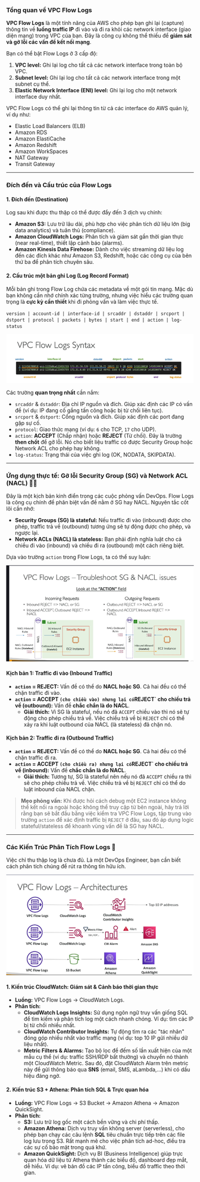 ### Tổng quan về VPC Flow Logs

**VPC Flow Logs** là một tính năng của AWS cho phép bạn ghi lại (capture) thông tin về **luồng traffic IP** đi vào và đi ra khỏi các network interface (giao diện mạng) trong VPC của bạn. Đây là công cụ không thể thiếu để **giám sát và gỡ lỗi các vấn đề kết nối mạng**.

Bạn có thể bật Flow Logs ở 3 cấp độ:

1. **VPC level:** Ghi lại log cho tất cả các network interface trong toàn bộ VPC.
2. **Subnet level:** Ghi lại log cho tất cả các network interface trong một subnet cụ thể.
3. **Elastic Network Interface (ENI) level:** Ghi lại log cho một network interface duy nhất.

VPC Flow Logs có thể ghi lại thông tin từ cả các interface do AWS quản lý, ví dụ như:

- Elastic Load Balancers (ELB)
- Amazon RDS
- Amazon ElastiCache
- Amazon Redshift
- Amazon WorkSpaces
- NAT Gateway
- Transit Gateway

---

### Đích đến và Cấu trúc của Flow Logs

#### 1. Đích đến (Destination)

Log sau khi được thu thập có thể được đẩy đến 3 dịch vụ chính:

- **Amazon S3:** Lưu trữ lâu dài, phù hợp cho việc phân tích dữ liệu lớn (big data analytics) và tuân thủ (compliance).
- **Amazon CloudWatch Logs:** Phân tích và giám sát gần thời gian thực (near real-time), thiết lập cảnh báo (alarms).
- **Amazon Kinesis Data Firehose:** Dành cho việc streaming dữ liệu log đến các đích khác như Amazon S3, Redshift, hoặc các công cụ của bên thứ ba để phân tích chuyên sâu.

#### 2. Cấu trúc một bản ghi Log (Log Record Format)

Mỗi bản ghi trong Flow Log chứa các metadata về một gói tin mạng. Mặc dù bạn không cần nhớ chính xác từng trường, nhưng việc hiểu các trường quan trọng là **cực kỳ cần thiết** khi đi phỏng vấn và làm việc thực tế.

`version | account-id | interface-id | srcaddr | dstaddr | srcport | dstport | protocol | packets | bytes | start | end | action | log-status`

![1748437579816](image/VPCFlowLogs/1748437579816.png)

Các trường **quan trọng nhất** cần nắm:

- `srcaddr` & `dstaddr`: Địa chỉ IP nguồn và đích. Giúp xác định các IP có vấn đề (ví dụ: IP đang cố gắng tấn công hoặc bị từ chối liên tục).
- `srcport` & `dstport`: Cổng nguồn và đích. Giúp xác định các port đang gặp sự cố.
- `protocol`: Giao thức mạng (ví dụ: `6` cho TCP, `17` cho UDP).
- `action`: **ACCEPT** (Chấp nhận) hoặc **REJECT** (Từ chối). Đây là trường **then chốt** để gỡ lỗi. Nó cho biết liệu traffic có được Security Group hoặc Network ACL cho phép hay không.
- `log-status`: Trạng thái của việc ghi log (OK, NODATA, SKIPDATA).

---

### Ứng dụng thực tế: Gỡ lỗi Security Group (SG) và Network ACL (NACL) 🕵️‍♂️

Đây là một kịch bản kinh điển trong các cuộc phỏng vấn DevOps. Flow Logs là công cụ chính để phân biệt vấn đề nằm ở SG hay NACL. Nguyên tắc cốt lõi cần nhớ:

- **Security Groups (SG) là stateful:** Nếu traffic đi vào (inbound) được cho phép, traffic trả về (outbound) tương ứng sẽ tự động được cho phép, và ngược lại.
- **Network ACLs (NACL) là stateless:** Bạn phải định nghĩa luật cho cả chiều đi vào (inbound) và chiều đi ra (outbound) một cách riêng biệt.

Dựa vào trường `action` trong Flow Logs, ta có thể suy luận:

![1748437859665](image/VPCFlowLogs/1748437859665.png)

#### Kịch bản 1: Traffic đi vào (Inbound Traffic)

- **`action` = REJECT:** Vấn đề có thể do **NACL hoặc SG**. Cả hai đều có thể chặn traffic đi vào.
- **`action` = ACCEPT `(cho chiều vào) nhưng lại có`REJECT` cho chiều trả về (outbound):** Vấn đề **chắc chắn là do NACL**.
  - **Giải thích:** Vì SG là stateful, nếu nó đã `ACCEPT` chiều vào thì nó sẽ tự động cho phép chiều trả về. Việc chiều trả về bị `REJECT` chỉ có thể xảy ra khi luật outbound của NACL (là stateless) đã chặn nó.

#### Kịch bản 2: Traffic đi ra (Outbound Traffic)

- **`action` = REJECT:** Vấn đề có thể do **NACL hoặc SG**. Cả hai đều có thể chặn traffic đi ra.
- **`action` = ACCEPT `(cho chiều ra) nhưng lại có`REJECT` cho chiều trả về (inbound):** Vấn đề **chắc chắn là do NACL**.
  - **Giải thích:** Tương tự, SG là stateful nên nếu nó đã `ACCEPT` chiều ra thì sẽ cho phép chiều trả về. Việc chiều trả về bị `REJECT` chỉ có thể do luật inbound của NACL chặn.

> **Mẹo phỏng vấn:** Khi được hỏi cách debug một EC2 instance không thể kết nối ra ngoài hoặc không thể truy cập từ bên ngoài, hãy trả lời rằng bạn sẽ bắt đầu bằng việc kiểm tra VPC Flow Logs, tập trung vào trường `action` để xác định traffic bị `REJECT` ở đâu, sau đó áp dụng logic stateful/stateless để khoanh vùng vấn đề là SG hay NACL.

---

### Các Kiến Trúc Phân Tích Flow Logs 🚀

Việc chỉ thu thập log là chưa đủ. Là một DevOps Engineer, bạn cần biết cách phân tích chúng để rút ra thông tin hữu ích.

![1748438875717](image/VPCFlowLogs/1748438875717.png)

#### 1. Kiến trúc CloudWatch: Giám sát & Cảnh báo thời gian thực

- **Luồng:** VPC Flow Logs → CloudWatch Logs.
- **Phân tích:**
  - **CloudWatch Logs Insights:** Sử dụng ngôn ngữ truy vấn giống SQL để tìm kiếm và phân tích log một cách nhanh chóng. Ví dụ: tìm các IP bị từ chối nhiều nhất.
  - **CloudWatch Contributor Insights:** Tự động tìm ra các "tác nhân" đóng góp nhiều nhất vào traffic mạng (ví dụ: top 10 IP gửi nhiều dữ liệu nhất).
  - **Metric Filters & Alarms:** Tạo bộ lọc để đếm số lần xuất hiện của một mẫu cụ thể (ví dụ: traffic SSH/RDP bất thường) và chuyển nó thành một CloudWatch Metric. Sau đó, đặt CloudWatch Alarm trên metric này để gửi thông báo qua **SNS** (email, SMS, aLambda,...) khi có dấu hiệu đáng ngờ.

#### 2. Kiến trúc S3 + Athena: Phân tích SQL & Trực quan hóa

- **Luồng:** VPC Flow Logs → S3 Bucket → Amazon Athena → Amazon QuickSight.
- **Phân tích:**
  - **S3:** Lưu trữ log gốc một cách bền vững và chi phí thấp.
  - **Amazon Athena:** Dịch vụ truy vấn không server (serverless), cho phép bạn chạy các câu lệnh **SQL** tiêu chuẩn trực tiếp trên các file log lưu trong S3. Rất mạnh mẽ cho việc phân tích ad-hoc, điều tra các sự cố bảo mật trong quá khứ.
  - **Amazon QuickSight:** Dịch vụ BI (Business Intelligence) giúp trực quan hóa dữ liệu từ Athena thành các biểu đồ, dashboard đẹp mắt, dễ hiểu. Ví dụ: vẽ bản đồ các IP tấn công, biểu đồ traffic theo thời gian.
